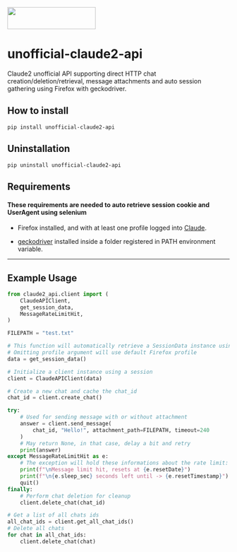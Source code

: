 <a href="https://www.buymeacoffee.com/st1vms"><img src="https://img.buymeacoffee.com/button-api/?text=1 Pizza Margherita&emoji=🍕&slug=st1vms&button_colour=0fa913&font_colour=ffffff&font_family=Bree&outline_colour=ffffff&coffee_colour=FFDD00" width="200" height="50" style="max-width:100%;"/></a>

# unofficial-claude2-api

Claude2 unofficial API supporting direct HTTP chat creation/deletion/retrieval,
message attachments and auto session gathering using Firefox with geckodriver.

## How to install

```
pip install unofficial-claude2-api
```

## Uninstallation
```
pip uninstall unofficial-claude2-api
```

## Requirements
#### These requirements are needed to auto retrieve session cookie and UserAgent using selenium
 - Firefox installed, and with at least one profile logged into [Claude](https://claude.ai/chats).

 - [geckodriver](https://github.com/mozilla/geckodriver/releases) installed inside a folder registered in PATH environment variable.

_______

## Example Usage

```python
from claude2_api.client import (
    ClaudeAPIClient,
    get_session_data,
    MessageRateLimitHit,
)

FILEPATH = "test.txt"

# This function will automatically retrieve a SessionData instance using selenium
# Omitting profile argument will use default Firefox profile
data = get_session_data()

# Initialize a client instance using a session
client = ClaudeAPIClient(data)

# Create a new chat and cache the chat_id
chat_id = client.create_chat()

try:
    # Used for sending message with or without attachment
    answer = client.send_message(
        chat_id, "Hello!", attachment_path=FILEPATH, timeout=240
    )
    # May return None, in that case, delay a bit and retry
    print(answer)
except MessageRateLimitHit as e:
    # The exception will hold these informations about the rate limit:
    print(f"\nMessage limit hit, resets at {e.resetDate}")
    print(f"\n{e.sleep_sec} seconds left until -> {e.resetTimestamp}")
    quit()
finally:
    # Perform chat deletion for cleanup
    client.delete_chat(chat_id)

# Get a list of all chats ids
all_chat_ids = client.get_all_chat_ids()
# Delete all chats
for chat in all_chat_ids:
    client.delete_chat(chat)
```
